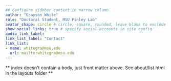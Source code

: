 ```yaml
---
## Configure sidebar content in narrow column
author: "Grayson White"
role: "Doctoral Student, MSU Finley Lab"
avatar_shape: circle # circle, square, rounded, leave blank to exclude
show_social_links: true # specify social accounts in site config
audio_link_label: 
link_list_label: "Contact"
link_list: 
- name: whitegra@msu.edu
  url: mailto:whitegra@msu.edu
---
```


** index doesn't contain a body, just front matter above.
See about/list.html in the layouts folder **
